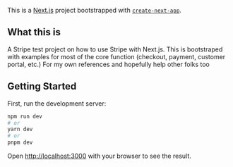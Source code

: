 This is a [Next.js](https://nextjs.org/) project bootstrapped with [`create-next-app`](https://github.com/vercel/next.js/tree/canary/packages/create-next-app).

## What this is
A Stripe test project on how to use Stripe with Next.js.
This is bootstraped with examples for most of the core function (checkout, payment, customer portal, etc.)
For my own references and hopefully help other folks too

## Getting Started

First, run the development server:

```bash
npm run dev
# or
yarn dev
# or
pnpm dev
```

Open [http://localhost:3000](http://localhost:3000) with your browser to see the result.